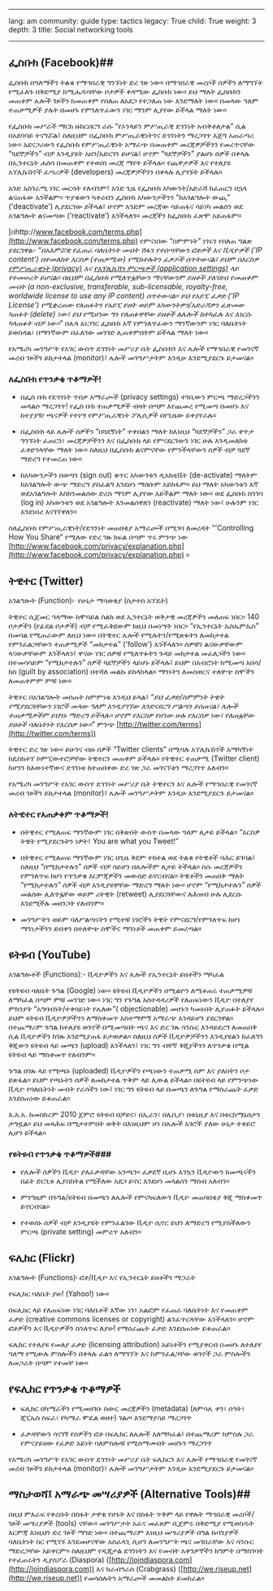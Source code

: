 

---

lang: am
community: guide
type: tactics
legacy: True
child: True
weight: 3
depth: 3
title: Social networking tools

---

## ፌስቡክ (Facebook)##

ፌስቡክ በዓለማችን ትልቁ የማኅበራዊ ግንኙነት ድረ ገጽ ነው። በማኅበራዊ መረቦች ሰዎችን ለማግኘት የሚፈለጉ በቅድሚያ ከሚሔዱባቸው ቦታዎች ቀዳሚው ፌስቡክ ነው። ይህ ማለት ፌስቡክን መጠቀም ሌሎች ገጾችን ከመጠቀም የበለጠ ለአደጋ የተጋለጠ ነው እንደማለት ነው። በመላው ዓለም ተጠቃሚዎች ያሉት በመሆኑ የምንለጥፈውን ነገር ማንም ሊያየው ይችላል ማለት ነው። 

የፌስቡክ መሥራች ማርክ ዙከርበርግ ራሱ “የኦንላይን ምሥጢራዊ ደኅንነት አብቅቶለታል” ሲል በአደባባይ ተናግሯል፤ ስለዚህም በፌስቡክ ምሥጢራዊነትንና ደኅንነትን ማረጋገጥ እጅግ አጠራጣሪ ነው። አደናጋሪውን የፌስቡክ የምሥጢራዊነት አማራጭ በመጠቀም መረጃዎቻችንን የመረጥናቸው “ጓደኞቻችን” ብቻ እንዲያዩት አዘን/አድርገን ይሆናል፤ ሆኖም “ጓደኞቻችን” ያልሆኑ ሰዎች በቀላሉ በኢንተርኔት ሐሰሳ በመጠቀም የተወሰነ መረጃ ማየት ይችላሉ። የጨዋታዎች እና የተለያዩ አፕሊኬሽኖች ፈጣሪዎች (developers) መረጃዎቻችንን በቀላሉ ሊያገኙት ይችላሉ።

አንድ አስገራሚ ነገር መርሳት የለብንም፤ አንድ ጊዜ የፌስቡክ አካውንት/አድራሻ ከፈጠርን በኋላ ልናጠፋው አንችልም። ጥያቄውን ካቀረብን ፌስቡክ አካውንታችንን “ከአገልግሎት ውጪ” ('deactivate') ሊያደርገው ይችላል፤ ሆኖም አንድም መረጃው ሳይጠፋና ሳይነካ መልሰን ወደ አገልግሎት ልናመጣው ('reactivate') እንችላለን። መረጃችን ከፌስቡክ ፈጽሞ አይጠፋም።

[በhttp://www.facebook.com/terms.php](http://www.facebook.com/terms.php)  የምናነበው “ስምምነት” ነገሩን የበለጠ ግልጽ ያደርገዋል- “*በአእምሯዊ የፈጠራ ባለቤትነት መብት ሽፋን የተሰጣቸውን ፎቶዎች እና ቪዲዮዎች ('IP content') በተመለከተ እርስዎ (ተጠቃሚው) የሚከተሉትን ፈቃዶች ሰጥትውናል፤ ይህም በእርስዎ [የምሥጢራዊነት (privacy)](http://www.facebook.com/privacy/) እና [የአፕሊኬሽን ምርጫዎች (application settings)](http://www.facebook.com/editapps.php) ላይ የተመሠረት ይሆናል። በዚህም በፌስቡክ የሚለጥፏቸውን ማናቸውንም ይዘቶች ያለገደብ የመጠቀም መብት (a non-exclusive, transferable, sub-licensable, royalty-free, worldwide license to use any IP content) ሰጥተውናል። ይህ የአይፒ ፈቃድ (‘IP License’) የሚቋረጠው የለጠፉትን የአይፒ ይዘት ወይም አካውንትዎን/አድራሻዎን ፈጽመው ካጠፉት (delete) ነው፤ ይህ የሚሆነው ግን የለጠፉዋቸው ይዘቶች ለሌሎች ከተካፈሉ እና እነርሱ ካላጠፉት ብቻ ነው።*” በሌላ አነጋገር ፌስቡክ እኛ የምንለጥፈውን ማንኛውንም ነገር ባለቤትነት ይወስዳል፣ በማንኛውም በፈለገው መንገድ ሊጠቀምበትም ይችላል ማለት ነው።

የአሜሪካ መንግሥት የአገር ውስጥ ደኅንነት መሥሪያ ቤት ፌስቡክን እና ሌሎች የማኅበራዊ የመገናኛ መረብ ገጾችን ይከታተላል (monitor)፤ ሌሎች መንግሥታትም እንዲሁ እንደሚያደርጉ ይታመናል።


### ለፌስቡክ የጥንቃቄ ጥቆማዎች! ###

- በፌስ ቡክ የደኅንነት ጥበቃ አማራጮች (privacy settings) ተገቢውን ምርጫ ማድረጋችንን መላልሶ ማረጋገጥ! የፌስ ቡክ ተጠቃሚዎች ብዛት በጣም እየጨመረ የሚመጣ በመሆኑ እና ከተያያዥ ጫናዎች የተነሣ የምሥጢራዊነት ፖሊሲዎች በየጊዜው ይቀያየራሉ።

- በፌስቡክ ላይ ሌሎች ሰዎችን “በጓደኝነት” ተቀበልን ማለት ከእነዚህ “ጓደኞቻችን” ጋራ ቀጥታ ግንኙነት ፈጠርን፣ መረጃዎቻችንን እና በፌስቡክ ላይ የምናደርገውን ነገር ሁሉ እንዲመለከቱ ፈቀድንላቸው ማለት ነው። ስለዚህ በፌስቡክ ልናምናቸው የምንችላቸውን ሰዎች ብቻ ጓደኛ ማድረግ የተመረጠ ነው።

- ከአካውንታችን በወጣን (sign out) ቁጥር አካውንቱን ዲአክቲቬት (de-activate) ማለትም ከአገልግሎት ውጭ ማድረግ ያስፈልግ እንደሆነ ማሰቡም አይከፋም። ይህ ማለት አካውንቱን እኛ ወደአገልግሎት እስክንመልሰው ድረስ ማንም ሊያየው አይችልም ማለት ነው። ወደ ፌስቡክ ስንገባ (log in) አካውንቱን ወደ አገልግሎት እንመልሰዋለን (reactivate) ማለት ነው፤ ሁሉንም ነገር እንደነበረ እናገኘዋለን። 

ስለፌስቡክ የምሥጢራዊነት/የደኅንነት መጠበቂያ አማራጮች በሚገባ ለመረዳት “'Controlling How You Share” የሚለው የድረ ገጹ ክፍል በጣም ጥሩ ምንጭ ነው [http://www.facebook.com/privacy/explanation.php](http://www.facebook.com/privacy/explanation.php) ።



## ትዊተር (Twitter) ##

አገልግሎት (Function)፦  የሁኔታ ማሳወቂያ (ስታተስ አፕዴት)

ትዊተር ሲጀመር ዓላማው ከሞባይል ስልክ ወደ ኢንተርኔት ወቅታዊ መረጃዎችን መለጠፍ ነበር። 140 ቦታዎችን (የፊደል ቦታዎች) ብቻ የሚፈቅደውም ከዚህ በመነሣት ነበር። “የኢንተርኔት ኤስኤምኤስ” በመባል የሚጠራውም ለዚህ ነው። በትዊተር ሌሎች የሚሉትን/የሚጽፉትን ለመከታተል የምንፈልጋቸውን ተጠቃሚዎች “መከታተል” ('follow') እንችላለን። ሰዎቹን ልናውቃቸውም ላናውቃቸውም እንችላለን፤ ዋናው ነገር ሰዎቹ የሚለጥፉትን ጉዳይ መከታተል መፈለጋችን ነው። በተመሳሳይም “የሚከታተሉን” ሰዎች ጓደኞቻችን ላይሆኑ ይችላሉ፤  ይህም በአብሮነት ከሚመጣ አበሳ/ክስ (guilt by association) በተሻለ መልኩ ይከላከላል። ማንነትን ለመሰወርና ተለዋጭ ስሞችን ለመጠቀምም ምቹ ነው።

ትዊተር በአገልግሎት መስጠት ስምምነቱ እንዲህ ይላል፤ “*ይህ ፈቃድ/ስምምነት ትዊት የሚያደርጓቸውን ነገሮች መላው ዓለም እንዲያገኘው እንድናደርግ ሥልጣን ይሰጠናል፤ ሌሎች ተጠቃሚዎችም ይህንኑ ማድረግ ይችላሉ። ሆኖም የእርስዎ የሆነው ሁሉ የእርስዎ ነው፤ የለጠፏቸው ይዘቶች ባለቤትነት የእርስዎ ነው።*” ምንጭ [http://twitter.com/terms](http://twitter.com/terms)) 

ትዊተር ድረ ገጽ ነው። ይሁንና ብዙ ሰዎች “Twitter clients” በሚባሉ አፕሊኬሽኖች አማካኝነት ከዴስክቶፕ ኮምፒውተሮቻቸው ትዊተርን መጠቀም ይችላሉ። የትዊተር ተጠቃሚ (Twitter client) ከሆንን ከእውነተኛውና ደኅንነቱ ከተጠበቀው ድረ ገጽ ጋራ መገናኘቱን ማረጋገጥ አለብን።

የአሜሪካ መንግሥት የአገር ውስጥ ደኅንነት መሥሪያ ቤት ትዊተርን እና ሌሎች የማኅበራዊ የመገናኛ መረብ ገጾችን ይከታተላል (monitor)፤ ሌሎች መንግሥታትም እንዲሁ እንደሚያደርጉ ይታመናል።



### ለትዊተር የአጠቃቀም ጥቆማዎች! ###

- በትዊተር የሚለጠፍ ማንኛውም ነገር በቅጽበት ውስጥ በመላው ዓለም ሊታይ ይችላል። “እርስዎ ትዊት የሚያደርጉትን ነዎት፤ You are what you Tweet!”

- በትዊተር የሚለጠፍ ማንኛውም ነገር በጊዜ ቅደም ተከተል ወደ ትልቁ የትዊቶች ባሕር ይገባል፤ ስለዚህ “በሚከታተሉን” ሰዎች ብቻ ሳይሆን በሌሎችም ሊታይ ትችላል። ስሱ መረጃዎችን የምንለጥፍ ከሆነ የጥንቃቄ እርምጃዎችን መውሰድ ይኖርብናል። ትዊቶችን መጠበቅ ማለት “የሚከታተሉን” ሰዎች ብቻ እንዲያዩዋቸው ማድረግ ማለት ነው። ሆኖም “የሚከታተሉን” ሰዎች መልሰው ሊለጥፏቸው ወይም ሪትዊት (retweet) ሊያደርጓቸውና ለሕዝብ ሁሉ ሊደርሱ እንደሚችሉ መዘንጋት የለብንም።

- መንግሥትን ወይም ባለሥልጣናትን የሚተቹ ነገሮችን ትዊት የምናደርግ/የምንለጥፍ ከሆነ ማንነታችንን ደብቀን በተለዋጭ ስሞችና ማንነቶች መጠቀም ይመረጣል። 



## ዩትዩብ (YouTube) ##

አገልግሎቶች (Functions):- ቪዲዮዎችን እና ሌሎች የኢንተርኔት ይዘቶችን ማካፈል

የዩትዩብ ባለቤት ጉግል (Google) ነው። ዩትዩብ ቪዲዮዎችን በሚልዮን ለሚቆጠሩ ተጠቃሚዎቹ ለማካፈል በጣም ምቹ መንገድ ነው። ነገር ግን የጉግል አስተዳዳሪዎች የለጠፍነውን ቪዲዮ በተለያየ ምክንያት “አግባብነት/ተቀባይነት የሌለው”( objectionable) መሆኑን ካመኑበት ሊያጠፉት ይችላሉ። ይህም ዩትዩብ ቪዲዮዎቻችንን ለማስቀመጥ አስተማምኝ አማራጭ እንዳይሆን ያደርገዋል። በተጨማሪም ጉግል ከተለያዩ ወገኖች በሚመጣበት ጫና እና ድረ ገጹ ሳንሱር እንዳይደረግ ለመጠበቅ ሲል ቪዲዮዎችን ከገጹ እንደሚያጠፋ ይታወቃል። ስለዚህ ሰዎች ቪዲዮዎቻችንን እንዲያዩልን ከፈለግን  ቅጂውን ዩትዩብ ላይ መጫን (upload) እንችላለን፤ ነገር ግን ብቸኛ ቅጂያችንን ለጥንቃቄ በሚል ዩትዩብ ላይ ማስቀመጥ የለብንም። 

ጉግል በገጹ ላይ የሚጫኑ (uploaded) ቪዲዮዎችን የጫነውን ተጠቃሚ ስም እና ያለበትን ቦታ ይጽፋል። ይህም የጫኑትን ሰዎች ለመከታተል ጥቅም ላይ ሊውል ይችላል።
በዩትዩብ ላይ የምንጭነው ቪዲዮ የባለቤትነት መብት የራሳችን ነው፤ ነገር ግን ዩትዩብ ላይ በመጫን ለጉግል የማሰራጨት ፈቃድ እንደሰጠነው ይቆጠራል። 

እ.አ.አ. ከመስከረም 2010 ጀምሮ ዩትዩብ በቻይና፣ በኢራን፣ በሊቢያ፣ በቱኒዚያ እና በቱርክሜኒሰታን ታግዷል። ይህ መጻሕፍ በሚታተምበት ወቅት በእነዚህም ሆነ በሌሎች አገሮች ያለው ሁኔታ ተቀይሮ ሊሆን ይችላል።



### የዩትዩብ የጥንቃቄ ጥቆማዎች###

- የሌሎች ሰዎችን ቪዲዮ ያለፈቃዳቸው አንጫን። ፈቃደኛ ቢሆኑ እንኳን ቪዲዮውን ከመጫናችን በፊት ድርጊቱ ሊያስከትል የሚችለው አደጋ ይኖር እንደሆነ መላልሰን ማሰብ አለብን።

- ምንግዜም በጉግል/ዩትዩብ በመጫን ለሌሎች የምናካፍለውን ቪዲዮ መጠባበቂያ ቅጂ ማስቀመጥ ይኖርብናል።

- የተወሰኑ ሰዎች ብቻ እንዲያዩት የምንፈልገው ቪዲዮ ሲኖር ይህን ለማድረግ የሚያስችለውን  ምርጫ  (private setting) መምረጥ አለብን።



## ፍሊከር (Flickr) ##

አገልግሎት (Functions)፡ ፎቶ/ቪዲዮ እና የኢንተርኔት ይዘቶችን ማጋራት

የፍሊከር ባለቤት ያሁ! (Yahoo!) ነው።

በፍሊከር ላይ የለጠፍነው ነገር ባለቤቶች እኛው ነን፤ አልፎም የፈጠራ ባለቤትነት እና የመጠቀም ፈቃድ (creative commons licenses or copyright) ልንፈጥርላቸው እንችላለን። ሆኖም ፎቶዎችን እና ቪዲዮዎችን ስንለጥፍ ለያሁ! የማሰራጨት ፈቃድ እንደሰጠነው ይቆጠራል።

ፍሊከር የተለያዩ  የመለያ ፈቃድ (licensing attribution) አይነቶችን የሚያቀርብ በመሆኑ ለተለያየ ዓለማ የሚውሉ ምስሎችን በቀላሉ ፈልጎ ለማግኘት እና ከምንፈልጋቸው ወገኖች ጋራ ምስሎችን ለመጋራት በጣም የተመቸ ነው።

 
## የፍሊከር የጥንቃቄ ጥቆማዎች ##

- ፍሊከር በካሜራችን የሚመዘገቡ ስውር መረጃዎችን (metadata) (ለምሳሌ ቀን፣ ሰዓት፣ ጂፒኤስ ስፍራ፣ የካሜራ ሞዴል ወዘተ) ገልጦ እንደማያሳይ ማረጋገጥ

- ፈቃዳቸውን ሳናገኝ የሰዎችን ፎቶ በፍሊከር ለሌሎች አለማካፈል፤ በተጨማሪም ከምስሉ ጋራ የምናያይዘው የፈቃድ አይነት ባለምስሎቹ የሚስማሙበት መሆኑን ማረጋገጥ

የአሜሪካ መንግሥት የአገር ውስጥ ደኅንነት መሥሪያ ቤት ፍሊከርን እና ሌሎች የማኅበራዊ የመገናኛ መረብ ገጾችን ይከታተላል (monitor)፤ ሌሎች መንግሥታትም እንዲሁ እንደሚያደርጉ ይታመናል።



## ማስታወሻ፤ አማራጭ መሣሪያዎች (Alternative Tools)##

በዚህ ምእራፍ የቀረቡት በስፋት ታዋቂ የሆኑት እና በስፋት ጥቅም ላይ የዋሉት ማኅበራዊ መረቦች/ገጾች መሣሪያዎች (tools) ናቸው። መንግሥታት አፈና መፈጸም ሲጀምሩ በቅድሚያ የሚወስዱት እርምጃ እነዚህን ድረ ገጾች ማገድ ነው። በተጨማሪም እነዚህ መሣሪያዎች በግል ኩባንያዎች ባለቤትነት ስር የሚገኙ እንደመሆናቸው አስፈላጊ ሲሆን ለመንግሥት ጫና መገበራቸው እና ሳንሱር ማድረጋቸው አይቀርም። ስለዚህም የዲጂታል ደኅንነትን እና የመብት አቀንቃኞችን ከግምት በማስገባት የተፈጠሩትን ዲያስፖራ (Diaspora) ([http://joindiaspora.com](http://joindiaspora.com)) እና ክራብግራስ (Crabgrass) ([http://we.riseup.net](http://we.riseup.net))  የመሳሰሉትን አማራጮች መመልከት ይመከራል።

